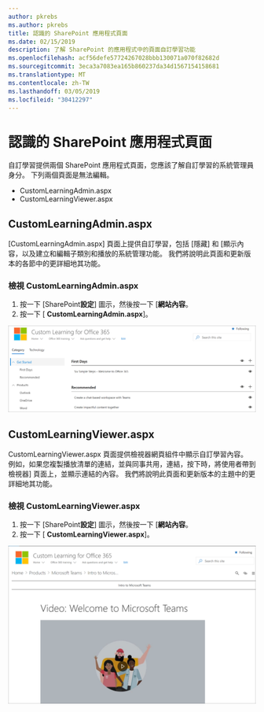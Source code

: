 ```yaml
---
author: pkrebs
ms.author: pkrebs
title: 認識的 SharePoint 應用程式頁面
ms.date: 02/15/2019
description: 了解 SharePoint 的應用程式中的頁面自訂學習功能
ms.openlocfilehash: acf56defe57724267028bbb130071a070f82682d
ms.sourcegitcommit: 3eca3a7083ea165b860237da34d1567154158681
ms.translationtype: MT
ms.contentlocale: zh-TW
ms.lasthandoff: 03/05/2019
ms.locfileid: "30412297"
---
```

# <a name="get-to-know-the-sharepoint-application-pages"></a>認識的 SharePoint 應用程式頁面

自訂學習提供兩個 SharePoint 應用程式頁面，您應該了解自訂學習的系統管理員身分。 下列兩個頁面是無法編輯。 

- CustomLearningAdmin.aspx
- CustomLearningViewer.aspx

## <a name="customlearningadminaspx"></a>CustomLearningAdmin.aspx

[CustomLearningAdmin.aspx] 頁面上提供自訂學習，包括 [隱藏] 和 [顯示內容，以及建立和編輯子類別和播放的系統管理功能。 我們將說明此頁面和更新版本的各節中的更詳細地其功能。

### <a name="view-customlearningadminaspx"></a>檢視 CustomLearningAdmin.aspx

1. 按一下 [SharePoint**設定**] 圖示，然後按一下 [**網站內容**。 
2. 按一下 [ **CustomLearningAdmin.aspx**]。 

![cg adminapppage.png](media/cg-adminapppage.png)

## <a name="customlearningvieweraspx"></a>CustomLearningViewer.aspx
CustomLearningViewer.aspx 頁面提供檢視器網頁組件中顯示自訂學習內容。 例如，如果您複製播放清單的連結，並與同事共用，連結，按下時，將使用者帶到檢視器] 頁面上，並顯示連結的內容。 我們將說明此頁面和更新版本的主題中的更詳細地其功能。

### <a name="view-customlearningvieweraspx"></a>檢視 CustomLearningViewer.aspx

1. 按一下 [SharePoint**設定**] 圖示，然後按一下 [**網站內容**。 
2. 按一下 [ **CustomLearningViewer.aspx**]。 

![cg viewerapppage.png](media/cg-viewerapppage.png)

